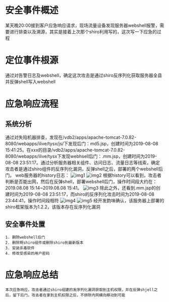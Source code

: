 # 安全事件概述
某天晚20:00接到客户应急响应请求，现场流量设备发现服务器webshell报警，需要进行排查以及溯源，其实是接着上次那个shiro利用写的，这次写一下应急的过程
# 定位事件根源
通过对告警日志及webshell，确定这次攻击是通过shiro反序列化获取服务器全县并反弹shell写入webshell
# 应急响应流程
## 系统分析
通过对失陷机器排查，发现在/vdb2/apps/apache-tomcat-7.0.82-8080/webapps/ilive/tysx/js/下发现后门：md5.jsp，创建时间为2019-08-08 15:41:25。在xxx的目录/vdb2/apps/apache-tomcat-7.0.82-8080/webapps/ilive/tysx下发现webhsell后门：.mm.jsp，创建时间为2019-08-08 23:51:17。通过分析服务器相关组件、访问日志、流量日志等线索，确定攻击者是通过shiro组件的反序列化漏洞，反弹shell之后，部署的两个webshell后门。
	web服务器的history日志：
![img1](https://raw.githubusercontent.com/HexChristmas/IncidentResponseKnowledge/master/source/1.png)
![img2](https://raw.githubusercontent.com/HexChristmas/IncidentResponseKnowledge/master/source/2.png)
	根据history可以看到，攻击者判断是否能出网，然后在反弹shell，部署webshell后门，操作时间段大约在：2019.08.08 15:14~2019.08.08 15:41。
![img3](https://raw.githubusercontent.com/HexChristmas/IncidentResponseKnowledge/master/source/3.png)
	除此之外，还看到.mm.jsp的创建时间为2019-08-08 23:51:17，而shiro的反序列化攻击时间为2019-08-08 23:44:41，操作时间段相符
![img4](https://raw.githubusercontent.com/HexChristmas/IncidentResponseKnowledge/master/source/4.png)
![img5](https://raw.githubusercontent.com/HexChristmas/IncidentResponseKnowledge/master/source/5.png)
	经开发韵味确认，该服务器上部署的shiro框架版本为1.2.2，该版本存在反序列化漏洞
## 安全事件处置
	1. 删除webshell后门
	2. 删除啊shiro组件或删除shiro到最新版本
	3. 安装杀毒软件
	4. 修改受感染的用户密码
# 应急响应总结
	本次应急响应，攻击者通过shiro组建的发序列化漏洞获取到主机权限，并在反弹shjell之后，留下后门，攻击者在拿到主机权限之后，不排除内网横向移动到可能
